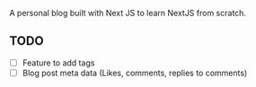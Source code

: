 A personal blog built with Next JS to learn NextJS from scratch.

## TODO
- [ ] Feature to add tags
- [ ] Blog post meta data (Likes, comments, replies to comments)